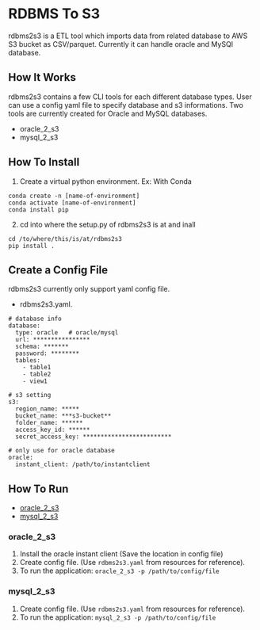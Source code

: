 # RDBMS To S3

rdbms2s3 is a ETL tool which imports data from related database to AWS S3 bucket as CSV/parquet. Currently it can handle oracle and MySQl database.

## How It Works
rdbms2s3 contains a few CLI tools for each different database types. User can use a config yaml file to specify database and s3 informations.
Two tools are currently created for Oracle and MySQL databases.
- oracle_2_s3
- mysql_2_s3


## How To Install

1. Create a virtual python environment.
Ex: With Conda
```
conda create -n [name-of-environment]
conda activate [name-of-environment]
conda install pip
```

2. cd into where the setup.py of rdbms2s3 is at and inall
```
cd /to/where/this/is/at/rdbms2s3
pip install .
```

## Create a Config File

rdbms2s3 currently only support yaml config file.

- rdbms2s3.yaml.
```
# database info
database:
  type: oracle   # oracle/mysql
  url: ****************
  schema: *******
  password: ********
  tables:
    - table1
    - table2
    - view1

# s3 setting
s3:
  region_name: *****
  bucket_name: ***s3-bucket**
  folder_name: ******
  access_key_id: ******
  secret_access_key: *************************

# only use for oracle database
oracle:
  instant_client: /path/to/instantclient
```


## How To Run

- [oracle_2_s3](#oracle_2_s3)
- [mysql_2_s3](#mysql_2_s3)


### oracle_2_s3

1. Install the oracle instant client (Save the location in config file)
2. Create config file. (Use `rdbms2s3.yaml` from resources for reference).
3. To run the application:
`oracle_2_s3 -p /path/to/config/file`

### mysql_2_s3

1. Create config file. (Use `rdbms2s3.yaml` from resources for reference).
2. To run the application:
`mysql_2_s3 -p /path/to/config/file`
